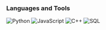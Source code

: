 ### Languages and Tools
![Python](https://img.shields.io/badge/-Python-FFFAF6?style=for-the-badge&logo=python&logoColor=3674A5)
![JavaScript](https://img.shields.io/badge/-JavaScript-FFFAF6?style=for-the-badge&logo=JavaScript&logoColor=E9D54D)
![C++](https://img.shields.io/badge/-C++-FFFAF6?style=for-the-badge&logo=C%2b%2b&logoColor=6296CC)
![SQL](https://img.shields.io/badge/-CQL-FFFAF6?style=for-the-badge&logo=mysql&logoColor=157EFB)
